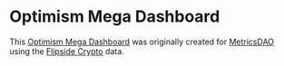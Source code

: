 # Optimism Mega Dashboard
This [Optimism Mega Dashboard](https://alitaslimi-optimism.streamlit.app) was originally created for [MetricsDAO](https://metricsdao.xyz) using the [Flipside Crypto](https://flipsidecrypto.xyz) data.
